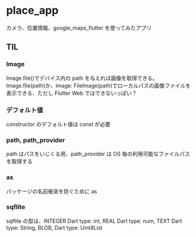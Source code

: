 # place_app

カメラ、位置情報、google_maps_flutter を使ってみたアプリ

## TIL

### Image

Image.file()でデバイス内の path を与えれば画像を取得できる。Image.file(path)か、image: FileImage(path)でローカルパスの画像ファイルを表示できる、ただし Flutter Web ではできないっぽい？

### デフォルト値

constructor のデフォルト値は const が必要

### path, path_provider

path はパスをいじくる用、path_provider は OS 毎の利用可能なファイルパスを取得する

### as

パッケージの名前衝突を防ぐために as

### sqflite

sqflite の型は、INTEGER Dart type: int, REAL Dart type: num, TEXT Dart type: String, BLOB, Dart type: Uint8List
